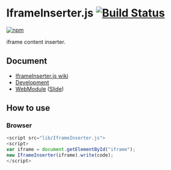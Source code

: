 # IframeInserter.js [![Build Status](https://api.travis-ci.org/legokichi/IframeInserter.js.png)](http://travis-ci.org/legokichi/IframeInserter.js)

[![npm](https://nodei.co/npm/legokichi.iframeinserter.js.png?downloads=true&stars=true)](https://nodei.co/npm/legokichi.iframeinserter.js/)

iframe content inserter.

## Document

- [IframeInserter.js wiki](https://github.com/legokichi/IframeInserter.js/wiki/IframeInserter)
- [Development](https://github.com/uupaa/WebModule/wiki/Development)
- [WebModule](https://github.com/uupaa/WebModule) ([Slide](http://uupaa.github.io/Slide/slide/WebModule/index.html))


## How to use

### Browser

```js
<script src="lib/IframeInserter.js">
<script>
var iframe = document.getElementById("iframe");
new IframeInserter(iframe).write(code);
</script>
```
